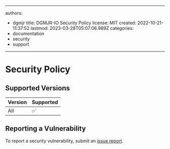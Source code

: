 ---

authors:
- dgmjr
title: DGMJR-IO Security Policy
license: MIT
created: 2022-10-21-11:37:52
lastmod: 2023-03-28T05:07:06.989Z
categories:
- documentation
- security
- support
---------

# Security Policy

## Supported Versions

| Version |     Supported      |
|---------|--------------------|
| All     | :white_check_mark: |

## Reporting a Vulnerability

To report a security vulnerability, submit an [issue report](sakuritaty.dgmjr.io).
